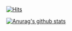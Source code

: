 [![Hits](https://hits.seeyoufarm.com/api/count/incr/badge.svg?url=https%3A%2F%2Fgithub.com%2Fgjbae1212%2Fhit-counter)](https://hits.seeyoufarm.com)
 
[![Anurag's github stats](https://github-readme-stats.vercel.app/api?username=KimReady&include_all_commits=true)](https://github.com/anuraghazra/github-readme-stats)
<br>  

